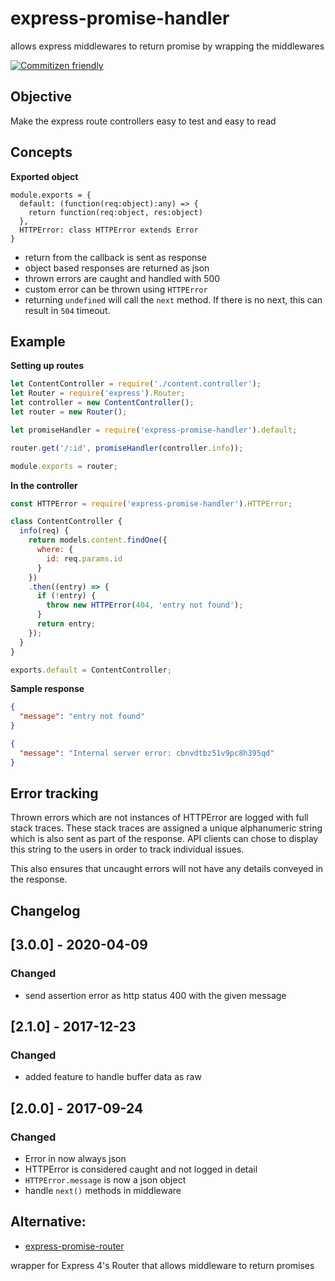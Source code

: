 # express-promise-handler
allows express middlewares to return promise by wrapping the middlewares

[![Commitizen
friendly](https://img.shields.io/badge/commitizen-friendly-brightgreen.svg)](http://commitizen.github.io/cz-cli/)


## Objective

Make the express route controllers easy to test and easy to read

## Concepts

**Exported object**
```
module.exports = {
  default: (function(req:object):any) => {
    return function(req:object, res:object)
  },
  HTTPError: class HTTPError extends Error
}
```

* return from the callback is sent as response
* object based responses are returned as json
* thrown errors are caught and handled with 500
* custom error can be thrown using `HTTPError`
* returning `undefined` will call the `next` method. If there is no next, this
  can result in `504` timeout.


## Example

**Setting up routes**

```javascript
let ContentController = require('./content.controller');
let Router = require('express').Router;
let controller = new ContentController();
let router = new Router();

let promiseHandler = require('express-promise-handler').default;

router.get('/:id', promiseHandler(controller.info));

module.exports = router;
```
**In the controller**

```javascript
const HTTPError = require('express-promise-handler').HTTPError;

class ContentController {
  info(req) {
    return models.content.findOne({
      where: {
        id: req.params.id
      }
    })
    .then((entry) => {
      if (!entry) {
        throw new HTTPError(404, 'entry not found');
      }
      return entry;
    });
  }
}

exports.default = ContentController;
```

**Sample response**

```json
{
  "message": "entry not found"
}
```

```json
{
  "message": "Internal server error: cbnvdtbz51v9pc8h395qd"
}
```

## Error tracking

Thrown errors which are not instances of HTTPError are logged with full stack
traces. These stack traces are assigned a unique alphanumeric string which is
also sent as part of the response. API clients can chose to display this string
to the users in order to track individual issues.

This also ensures that uncaught errors will not have any details conveyed in the
response.


## Changelog

## [3.0.0] - 2020-04-09
### Changed
- send assertion error as http status 400 with the given message

## [2.1.0] - 2017-12-23
### Changed
- added feature to handle buffer data as raw

## [2.0.0] - 2017-09-24
### Changed
- Error in now always json
- HTTPError is considered caught and not logged in detail
- `HTTPError.message` is now a json object
- handle `next()` methods in middleware

## Alternative:

- [express-promise-router](https://github.com/express-promise-router/express-promise-router)

wrapper for Express 4's Router that allows middleware to return promises
